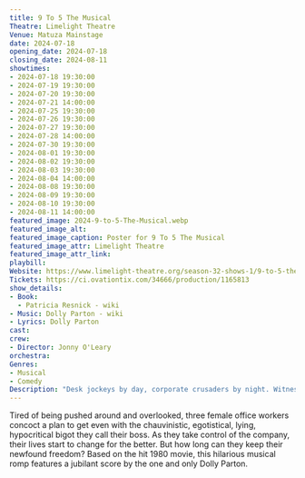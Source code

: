 ```yaml
---
title: 9 To 5 The Musical
Theatre: Limelight Theatre
Venue: Matuza Mainstage
date: 2024-07-18
opening_date: 2024-07-18
closing_date: 2024-08-11
showtimes:
- 2024-07-18 19:30:00
- 2024-07-19 19:30:00
- 2024-07-20 19:30:00
- 2024-07-21 14:00:00
- 2024-07-25 19:30:00
- 2024-07-26 19:30:00
- 2024-07-27 19:30:00
- 2024-07-28 14:00:00
- 2024-07-30 19:30:00
- 2024-08-01 19:30:00
- 2024-08-02 19:30:00
- 2024-08-03 19:30:00
- 2024-08-04 14:00:00
- 2024-08-08 19:30:00
- 2024-08-09 19:30:00
- 2024-08-10 19:30:00
- 2024-08-11 14:00:00
featured_image: 2024-9-to-5-The-Musical.webp
featured_image_alt: 
featured_image_caption: Poster for 9 To 5 The Musical
featured_image_attr: Limelight Theatre
featured_image_attr_link: 
playbill:
Website: https://www.limelight-theatre.org/season-32-shows-1/9-to-5-the-musical
Tickets: https://ci.ovationtix.com/34666/production/1165813
show_details: 
- Book: 
  - Patricia Resnick - wiki
- Music: Dolly Parton - wiki
- Lyrics: Dolly Parton
cast:
crew:
- Director: Jonny O'Leary
orchestra:
Genres:
- Musical
- Comedy
Description: "Desk jockeys by day, corporate crusaders by night. Witness Dolly Parton's iconic score fuel a spirited revolt against office tyranny."
---
```

Tired of being pushed around and overlooked, three female office workers concoct a plan to get even with the chauvinistic, egotistical, lying, hypocritical bigot they call their boss. As they take control of the company, their lives start to change for the better. But how long can they keep their newfound freedom? Based on the hit 1980 movie, this hilarious musical romp features a jubilant score by the one and only Dolly Parton.